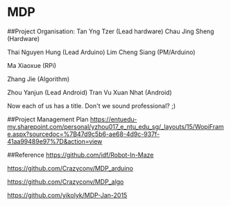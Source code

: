 # MDP
##Project Organisation:
  Tan Yng Tzer (Lead hardware)
  Chau Jing Sheng (Hardware)
  
  Thai Nguyen Hung (Lead Arduino)
  Lim Cheng Siang (PM/Arduino)
  
  Ma Xiaoxue (RPi)
  
  Zhang Jie (Algorithm)
  
  Zhou Yanjun (Lead Android)
  Tran Vu Xuan Nhat (Android)

Now each of us has a title. Don't we sound professional? ;)

##Project Management Plan
  https://entuedu-my.sharepoint.com/personal/yzhou017_e_ntu_edu_sg/_layouts/15/WopiFrame.aspx?sourcedoc=%7B47d9c5b6-ae68-4d9c-937f-41aa99489e97%7D&action=view
  
##Reference
  https://github.com/idf/Robot-In-Maze
  
  https://github.com/Crazyconv/MDP_arduino
  
  https://github.com/Crazyconv/MDP_algo
  
  https://github.com/yikolyk/MDP-Jan-2015
  
  
